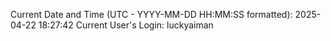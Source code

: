 Current Date and Time (UTC - YYYY-MM-DD HH:MM:SS formatted): 2025-04-22 18:27:42
Current User's Login: luckyaiman
